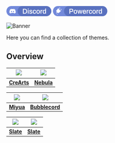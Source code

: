 [![Discord](https://raw.githubusercontent.com/CorellanStoma/CorellanStoma/master/shields/discord.png)](https://discord.com/)
[![Powercord](https://raw.githubusercontent.com/CorellanStoma/CorellanStoma/master/shields/powercord.png)](https://powercord.dev/)

![Banner](https://user-images.githubusercontent.com/58918358/113749662-2ae43c80-970a-11eb-8c9f-d87b86d80c4e.png)

Here you can find a collection of themes.

## Overview

| <img src="https://user-images.githubusercontent.com/58918358/113792728-e75bf380-9746-11eb-91de-02fef71e5e0c.png" width="600"> | <img src="https://user-images.githubusercontent.com/58918358/113792734-eb881100-9746-11eb-8a5c-bc9ed604e293.png" width="600"> |
|------------|-------------|
| [**CreArts**](https://github.com/powercord-themes/CreArts) | [**Nebula**](https://github.com/powercord-themes/Nebula) |



| <img src="https://user-images.githubusercontent.com/72703954/112737337-3a0c0300-8f30-11eb-9d23-6811e6dee0e0.png" width="600"> | <img src="https://user-images.githubusercontent.com/58918358/113792933-67825900-9747-11eb-8d24-0eb59028ac6f.png" width="600"> 
|------------|-------------|
| [**Miyua**](https://github.com/powercord-themes/Miyua) | [**Bubblecord**](https://github.com/powercord-themes/Bubblecord)




| <img src="https://user-images.githubusercontent.com/58918358/113792938-6a7d4980-9747-11eb-8a5f-0a02f1b37423.png" width="600"> | <img src="https://user-images.githubusercontent.com/58918358/113792938-6a7d4980-9747-11eb-8a5f-0a02f1b37423.png" width="600"> |
|------------|-------------|
| [**Slate**](https://github.com/powercord-themes/Slate) | [**Slate**](https://github.com/powercord-themes/Slate) |

